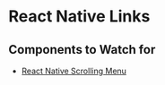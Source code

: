 # React Native Links

## Components to Watch for

* [React Native Scrolling Menu](https://github.com/ccm-innovation/react-native-scrolling-menu)
